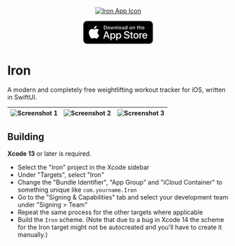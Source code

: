 <p align="center">
  <a href="https://apps.apple.com/us/app/iron-workout-tracker/id1479893244?itsct=apps_box_link&itscg=30200" target="_blank" rel="noopener noreferrer">
    <img width="180" height="180" src="assets/app_icon_rounded.png" alt="Iron App Icon">
  </a>
</p>

<p align="center">
  <a href="https://apps.apple.com/us/app/iron-workout-tracker/id1479893244?itsct=apps_box_badge&amp;itscg=30200" target="_blank" rel="noopener noreferrer"><img src="assets/Download_on_the_App_Store_Badge_US-UK_RGB_blk_092917.svg" alt="Download on the App Store" style="width: 160px"></a>
</p>

# Iron

A modern and completely free weightlifting workout tracker for iOS, written in SwiftUI.

| ![Screenshot 1](assets/screenshot1.png) | ![Screenshot 2](assets/screenshot2.png) | ![Screenshot 3](assets/screenshot3.png) |
|-|-|-|

## Building

**Xcode 13** or later is required.

- Select the "Iron" project in the Xcode sidebar
- Under "Targets", select "Iron"
- Change the "Bundle Identifier", "App Group" and "iCloud Container" to something unique like `com.yourname.Iron`
- Go to the "Signing & Capabilities" tab and select your development team under "Signing > Team"
- Repeat the same process for the other targets where applicable
- Build the `Iron` scheme. (Note that due to a bug in Xcode 14 the scheme for the Iron target might not be autocreated and you'll have to create it manually.)
